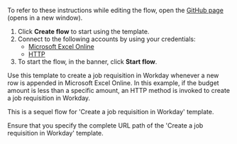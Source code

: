 To refer to these instructions while editing the flow, open the [GitHub page](https://github.com/ot4i/app-connect-templates/tree/master/resources/markdown/Create%20a%20job%20requisition%20in%20Workday%20when%20a%20new%20row%20is%20appended%20in%20Microsoft%20Excel%20Online_instructions.md) (opens in a new window).

1. Click **Create flow** to start using the template.
2. Connect to the following accounts by using your credentials:
   - [Microsoft Excel Online](https://www.ibm.com/docs/en/app-connect/containers_cd?topic=apps-microsoft-excel-online)
   - [HTTP](https://www.ibm.com/docs/en/app-connect/containers_cd?topic=apps-http)
3. To start the flow, in the banner, click **Start flow**.


Use this template to create a job requisition in Workday whenever a new row is appended in Microsoft Excel Online. 
In this example, if the budget amount is less than a specific amount, an HTTP method is invoked to create a job requisition in Workday.

This is a sequel flow for 'Create a job requisition in Workday' template. 

Ensure that you specify the complete URL path of the 'Create a job requisition in Workday' template.






